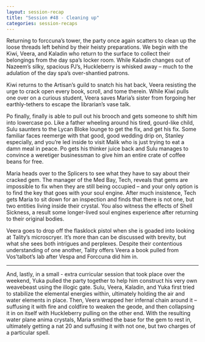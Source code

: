 ```yaml
---
layout: session-recap
title: "Session #48 - Cleaning up"
categories: session-recaps
---
```


Returning to forccuna’s tower, the party once again scatters to clean up the loose threads left behind by their heisty preparations. We begin with the Kiwi, Veera, and Kaladin who return to the surface to collect their belongings from the day spa’s locker room. While Kaladin changes out of Nazeem’s silky, spacious PJ’s, Huckleberry is whisked away – much to the adulation of the day spa’s over-shantied patrons.

Kiwi returns to the Artisan’s guild to snatch his hat back, Veera resisting the urge to crack open every book, scroll, and tome therein. While Kiwi pulls one over on a curious student, Veera saves Maria’s sister from forgoing her earthly-tethers to escape the librarian’s vase talk.

Po finally, finally is able to pull out his brooch and gets someone to shift him into lowercase po. Like a father wheeling around his tired, gourd-like child, Sulu saunters to the Lycan Bloke lounge to get the fix, and get his fix. Some familiar faces reemerge with that good, good wedding drip on, Stanley especially, and you’re led inside to visit Malik who is just trying to eat a damn meal in peace. Po gets his thinker juice back and Sulu manages to convince a weretiger businessman to give him an entire crate of coffee beans for free.

Maria heads over to the Splicers to see what they have to say about their cracked gem. The manager of the Med Bay, Tech, reveals that gems are impossible to fix when they are still being occupied – and your only option is to find the key that goes with your soul engine. After much insistence, Tech gets Maria to sit down for an inspection and finds that there is not one, but two entities living inside their crystal. You also witness the effects of Shell Sickness, a result some longer-lived soul engines experience after returning to their original bodies.

Veera goes to drop off the flasklock pistol when she is goaded into looking at Tality’s microscryer. It’s more than can be discussed with brevity, but what she sees both intrigues and perplexes. Despite their contentious understanding of one another, Tality offers Veera a book pulled from Vos’talbot’s lab after Vespa and Forccuna did him in.

---

And, lastly, in a small - extra curricular session that took place over the weekend, Yuka pulled the party together to help him construct his very own weavebeast using the illogic gate. Sulu, Veera, Kaladin, and Yuka first tried to stabilize the elemental energies within, ultimately holding the air and water elements in place. Then, Veera wrapped her infernal chain around it – suffusing it with fire and coldfire to weaken the geode, and then collapsing it in on itself with Huckleberry pulling on the other end. With the resulting water plane anima crystals, Maria smithed the base for the gem to rest in, ultimately getting a nat 20 and suffusing it with not one, but two charges of a particular spell.
